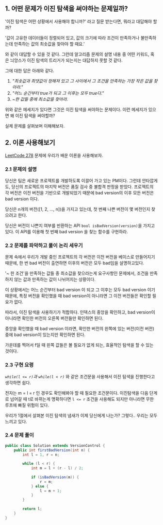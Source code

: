 ## 1. 어떤 문제가 이진 탐색을 써야하는 문제일까?

'이진 탐색은 어떤 상황에서 사용해야 합니까?' 라고 질문 받는다면, 뭐라고 대답해야 할까?

'값이 고유한 데이터들이 정렬되어 있고, 값의 크기에 따라 조건이 만족하거나 불만족하는데 만족하는 값의 최솟값을 찾아야 할 때요.'

와 같이 대답할 수 있을 것 같다. 그런데 알고리즘 문제의 설명 내용 중 어떤 키워드, 혹은 늬앙스가 이진 탐색의 트리거가 되는지는 대답하지 못할 것 같다.

그에 대한 답은 아래와 같다.

1. _"최솟값과 최댓값이 정해져 있고 그 사이에서 그 조건을 만족하는 가장 작은 값을 찾아라."_
2. _"어느 순간부터 true가 되고 그 이후는 모두 true다."_
3. _~한 값들 중에 최소값을 찾아라._

위와 같은 메세지가 있다면 그것은 이진 탐색을 써야하는 문제이다. 이런 메세지가 있으면 왜 이진 탐색을 써야할까?

실제 문제를 살펴보며 이해해보자.

## 2. 이론 사용해보기

[LeetCode 278](https://leetcode.com/problems/first-bad-version/description/) 문제에 우리가 배운 이론을 사용해보자.

### 2.1 문제의 설명

당신은 팀은 새로운 프로젝트를 개발하도록 이끌어 가고 있는 PM이다. 그런데 안타깝게도, 당신의 프로젝트의 마지막 버전은 품질 검사 중 불합격 판정을 받았다. 프로젝트의 각 버전은 이전 버전을 기반으로 개발되었기 때문에 bad version의 이후 모든 버전은 bad version 이다.

당신은 n개의 버전([1, 2, ..., n])을 가지고 있는데, 첫 번째 나쁜 버전이 몇 버전인지 찾으려고 한다.

당신은 버전이 나쁜지 여부를 반환하는 API `bool isBadVersion(version)`을 가지고 있다. 이 API를 이용해 첫 번째 bad version 을 찾는 함수를 구현하라.

### 2.2 문제를 파악하고 풀이 논리 세우기

문제 속에서 우리가 개발 중인 프로젝트의 각 버전은 이전 버전을 베이스로 만들어지기 때문에, 한 번 bad 버전이 출연하면 이후의 버전은 모두 bad임을 설명하고있다.

'~ 한 조건'을 만족하는 값들 중 최소값을 찾으라는게 요구사항인 문제에서, 조건을 만족하지 않는 값과 만족하는 값이 나뉘어지는 상황이다.

이 상황에서는 어느 순간부터 bad version 이 되고 그 이후는 모두 bad version 이기 때문에, 특정 버전을 확인했을 때 bad version이 아니라면 그 이전 버전들은 확인할 필요가 없다.

따라서, 이진 탐색을 사용하기가 적합하다. 인덱스의 중앙을 확인하고, bad version이 아니라면 확인한 버전의 오른쪽 버전들만 확인하면 된다.

중앙을 확인했을 때 bad version 이라면, 확인한 버전의 왼쪽에 있는 버전(이전 버전) 중에 bad version이 있는지만 확인하면 된다.

가운데를 찍어서 f일 때 왼쪽 값들은 볼 필요가 없게 되는, 효율적인 탐색을 할 수 있는 것이다.

### 2.3 구현 요령

_`while(l <= r)`과 `while(l < r)`_ 와 같은 조건문을 사용해서 이진 탐색을 진행한다고 생각하면 쉽다.

전자는 m = l = r 인 경우도 확인해봐야 할 때 필요한 조건문이다. 이진탐색을 다음 단계로 넘어갈 때 t로 바뀌는게 명확하다면 `l <= r` 조건을 사용해도 되지만 아니라면 무한 루프에 빠질 위험이 있다.

우리가 1절에서 살펴본 이진 탐색의 냄새가 이제 당신에게 나는가? 그렇다.. 우리는 모두 느끼고 있다.

### 2.4 문제 풀이

```java
public class Solution extends VersionControl {
    public int firstBadVersion(int n) {
        int l = 1, r = n;
       
        while (l < r) {
            int m = l + (r - l) / 2;
           
            if (isBadVersion(m)) {
                r = m;
            } else {
                l = m + 1;
            }
        }
       
        return l;
    }
}
```
